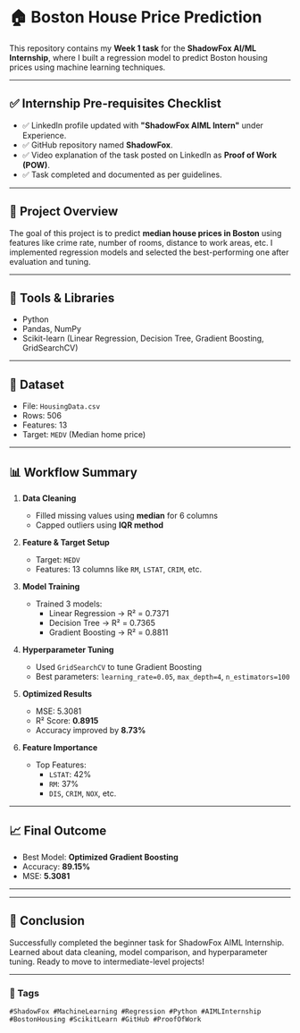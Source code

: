 # 🏠 Boston House Price Prediction

This repository contains my **Week 1 task** for the **ShadowFox AI/ML Internship**, where I built a regression model to predict Boston housing prices using machine learning techniques.

---

## ✅ Internship Pre-requisites Checklist

- ✅ LinkedIn profile updated with **"ShadowFox AIML Intern"** under Experience.
- ✅ GitHub repository named **ShadowFox**.
- ✅ Video explanation of the task posted on LinkedIn as **Proof of Work (POW)**.
- ✅ Task completed and documented as per guidelines.

---

## 📌 Project Overview

The goal of this project is to predict **median house prices in Boston** using features like crime rate, number of rooms, distance to work areas, etc. I implemented regression models and selected the best-performing one after evaluation and tuning.

---

## 🧰 Tools & Libraries

- Python
- Pandas, NumPy
- Scikit-learn (Linear Regression, Decision Tree, Gradient Boosting, GridSearchCV)

---

## 📁 Dataset

- File: `HousingData.csv`
- Rows: 506
- Features: 13
- Target: `MEDV` (Median home price)

---

## 📊 Workflow Summary

1. **Data Cleaning**  
   - Filled missing values using **median** for 6 columns  
   - Capped outliers using **IQR method**

2. **Feature & Target Setup**  
   - Target: `MEDV`  
   - Features: 13 columns like `RM`, `LSTAT`, `CRIM`, etc.

3. **Model Training**  
   - Trained 3 models:
     - Linear Regression → R² = 0.7371
     - Decision Tree → R² = 0.7365
     - Gradient Boosting → R² = 0.8811

4. **Hyperparameter Tuning**  
   - Used `GridSearchCV` to tune Gradient Boosting  
   - Best parameters: `learning_rate=0.05`, `max_depth=4`, `n_estimators=100`

5. **Optimized Results**  
   - MSE: 5.3081  
   - R² Score: **0.8915**  
   - Accuracy improved by **8.73%**

6. **Feature Importance**  
   - Top Features:
     - `LSTAT`: 42%
     - `RM`: 37%
     - `DIS`, `CRIM`, `NOX`, etc.

---

## 📈 Final Outcome

- Best Model: **Optimized Gradient Boosting**
- Accuracy: **89.15%**
- MSE: **5.3081**

---



---

## 🏁 Conclusion

Successfully completed the beginner task for ShadowFox AIML Internship. Learned about data cleaning, model comparison, and hyperparameter tuning. Ready to move to intermediate-level projects!

---

### 🔖 Tags

`#ShadowFox #MachineLearning #Regression #Python #AIMLInternship #BostonHousing #ScikitLearn #GitHub #ProofOfWork`
